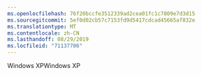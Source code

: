 ```yaml
---
ms.openlocfilehash: 76f20bccfe3512339ad2cea01fc1c7809e7d3d15
ms.sourcegitcommit: 5ef0d02cb57c7153fd9d5417cdcad45665af832e
ms.translationtype: MT
ms.contentlocale: zh-CN
ms.lasthandoff: 08/29/2019
ms.locfileid: "71137706"
---
```

<span data-ttu-id="07d50-101">Windows XP</span><span class="sxs-lookup"><span data-stu-id="07d50-101">Windows XP</span></span>